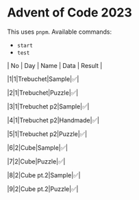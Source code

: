 
# Advent of Code 2023

This uses `pnpm`. Available commands:

- `start`
- `test`

| No  | Day | Name         | Data     | Result |

|1|1|Trebuchet|Sample|✅|

|2|1|Trebuchet|Puzzle|✅|

|3|1|Trebuchet p2|Sample|✅|

|4|1|Trebuchet p2|Handmade|✅|

|5|1|Trebuchet p2|Puzzle|✅|

|6|2|Cube|Sample|✅|

|7|2|Cube|Puzzle|✅|

|8|2|Cube pt.2|Sample|✅|

|9|2|Cube pt.2|Puzzle|✅|

